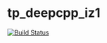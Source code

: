 # tp_deepcpp_iz1

[![Build Status](https://travis-ci.org/Shampooh/tp_deepcpp_iz1.svg?branch=dev)](https://travis-ci.org/Shampooh/tp_deepcpp_iz1)
